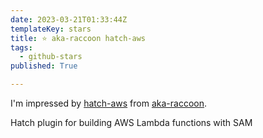 ```yaml
---
date: 2023-03-21T01:33:44Z
templateKey: stars
title: ⭐ aka-raccoon hatch-aws
tags:
  - github-stars
published: True

---
```


I'm impressed by [hatch-aws](https://github.com/aka-raccoon/hatch-aws) from [aka-raccoon](https://github.com/aka-raccoon).

Hatch plugin for building AWS Lambda functions with SAM
